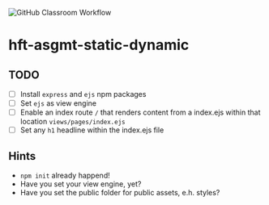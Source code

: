 ![GitHub Classroom Workflow](https://github.com/hft-stuttgart-ipr/hft-asgmt-static-dynamic-Arni92x/workflows/GitHub%20Classroom%20Workflow/badge.svg)

# hft-asgmt-static-dynamic

## TODO

- [ ] Install `express` and `ejs` npm packages
- [ ] Set `ejs` as view engine
- [ ] Enable an index route `/` that renders content from a index.ejs within that location `views/pages/index.ejs`
- [ ] Set any `h1` headline within the index.ejs file

## Hints

- `npm init` already happend!
- Have you set your view engine, yet?
- Have you set the public folder for public assets, e.h. styles?
